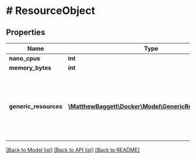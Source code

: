 # # ResourceObject

## Properties

Name | Type | Description | Notes
------------ | ------------- | ------------- | -------------
**nano_cpus** | **int** |  | [optional]
**memory_bytes** | **int** |  | [optional]
**generic_resources** | [**\MatthewBaggett\Docker\Model\GenericResourcesInner[]**](GenericResourcesInner.md) | User-defined resources can be either Integer resources (e.g, &#x60;SSD&#x3D;3&#x60;) or String resources (e.g, &#x60;GPU&#x3D;UUID1&#x60;). | [optional]

[[Back to Model list]](../../README.md#models) [[Back to API list]](../../README.md#endpoints) [[Back to README]](../../README.md)
